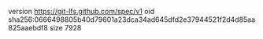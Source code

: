 version https://git-lfs.github.com/spec/v1
oid sha256:0666498805b40d79601a23dca34ad645dfd2e37944521f2d4d85aa825aaebdf8
size 7928
